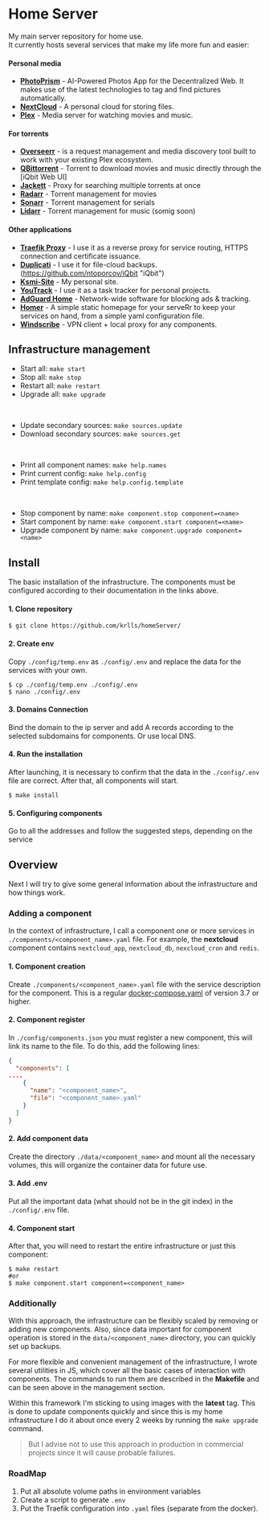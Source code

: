 # Home Server
My main server repository for home use.<br>
It currently hosts several services that make my life more fun and easier:

#### Personal media
- **[PhotoPrism](https://photoprism.app "PhotoPrism")** - AI-Powered Photos App for the Decentralized Web. It makes use of the latest technologies to tag and find pictures automatically.
- **[NextCloud](https://nextcloud.com/ "NextCloud")** - A personal cloud for storing files.
- **[Plex](https://www.plex.tv/ "Plex")** - Media server for watching movies and music.

#### For torrents
- **[Overseerr](https://overseerr.dev/ "Overseerr")** - is a request management and media discovery tool built to work with your existing Plex ecosystem.
- **[QBittorrent](https://www.qbittorrent.org/ "QBittorrent")** - Torrent to download movies and music directly through the [iQbit Web UI]
- **[Jackett](https://github.com/Jackett/Jackett "Jackett")** - Proxy for searching multiple torrents at once
- **[Radarr](https://radarr.video/ "Radarr")** - Torrent management for movies
- **[Sonarr](https://sonarr.tv/ "Sonarr")** - Torrent management for serials
- **[Lidarr](https://lidarr.audio/ "Lidarr")** - Torrent management for music (somig soon)

#### Other applications
- **[Traefik Proxy](https://traefik.io/traefik/ "Traefik proxy")** - I use it as a reverse proxy for service routing, HTTPS connection and certificate issuance.
- **[Duplicati](https://www.duplicati.com/ "Duplicati")** - I use it for file-cloud backups.
(https://github.com/ntoporcov/iQbit "iQbit")
- **[Ksmi-Site](http://ksmi.me "Ksmi-Site")** - My personal site.
- **[YouTrack](https://www.jetbrains.com/youtrack/ "YouTrack")** - I use it as a task tracker for personal projects.
- **[AdGuard Home](https://adguard.com/adguard-home/overview.html "AdGuard Home")** - Network-wide software for blocking ads & tracking.
- **[Homer](https://github.com/bastienwirtz/homer "Homer")** - A simple static homepage for your serveRr to keep your services on hand, from a simple yaml configuration file.
- **[Windscribe](https://windscribe.net "Windscribe")** - VPN client + local proxy for any components.
## Infrastructure management

- Start all: `make start`
- Stop all: `make stop`
- Restart all: `make restart`
- Upgrade all: `make upgrade`

<br>

- Update secondary sources: `make sources.update`
- Download secondary sources: `make sources.get`

<br>

- Print all component names: `make help.names`
- Print current config: `make help.config`
- Print template config: `make help.config.template`

<br>

- Stop component by name: `make component.stop component=<name>`
- Start component by name: `make component.start component=<name>`
- Upgrade component by name: `make component.upgrade component=<name>`

## Install
The basic installation of the infrastructure. The components must be configured according to their documentation in the links above.

#### 1. Clone repository
```shell
$ git clone https://github.com/krlls/homeServer/
```
#### 2. Create env
Copy `./config/temp.env` as `./config/.env` and replace the data for the services with your own.

```shell
$ cp ./config/temp.env ./config/.env
$ nano ./config/.env
```
#### 3. Domains Connection
Bind the domain to the ip server and add A records according to the selected subdomains for components. Or use local DNS.

#### 4. Run the installation
After launching, it is necessary to confirm that the data in the `./config/.env` file are correct. After that, all components will start.
```shell
$ make install
```

#### 5. Configuring components
Go to all the addresses and follow the suggested steps, depending on the service

## Overview
Next I will try to give some general information about the infrastructure and how things work.

### Adding a component
In the context of infrastructure, I call a component one or more services in `./components/<component_name>.yaml` file. For example, the **nextcloud** component contains `nextcloud_app`, `nextcloud_db`, `nexcloud_cron` and `redis`.

#### 1. Component creation
Create `./components/<component_name>.yaml` file with the service description for the component. This is a regular [docker-compose.yaml](https://docs.docker.com/compose/ "docker-compose.yaml") of version 3.7 or higher.

#### 2. Component  register
In `./сonfig/components.json` you must register a new component, this will link its name to the file. To do this, add the following lines:
```json
{
  "components": [
....
    {
      "name": "<component_name>",
      "file": "<component_name>.yaml"
    }
  ]
}
```

#### 2. Add component data
Create the directory `./data/<component_name>` and mount all the necessary volumes, this will organize the container data for future use.

#### 3. Add .env
Put all the important data (what should not be in the git index) in the `./config/.env` file.

#### 4. Component  start
After that, you will need to restart the entire infrastructure or just this component:
```shell
$ make restart 
#or 
$ make component.start component=<component_name> 
```

### Additionally
With this approach, the infrastructure can be flexibly scaled by removing or adding new components. Also, since data important for component operation is stored in the `data/<component_name>` directory, you can quickly set up backups.

For more flexible and convenient management of the infrastructure, I wrote several utilities in JS, which cover all the basic cases of interaction with components. The commands to run them are described in the **Makefile** and can be seen above in the management section.

Within this framework I'm sticking to using images with the **latest** tag. This is done to update components quickly and since this is my home infrastructure I do it about once every 2 weeks by running the `make upgrade` command.

> But I advise not to use this approach in production in commercial projects since it will cause probable failures.

### RoadMap
1. Put all absolute volume paths in environment variables
2. Create a script to generate `.env`
3. Put the Traefik configuration into `.yaml` files (separate from the docker).


